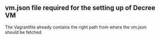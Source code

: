## vm.json file required for the setting up of Decree VM ##

The Vagrantfile already contains the right path from where the vm.json should be fetched
